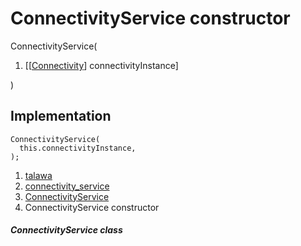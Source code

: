 
<div>

# ConnectivityService constructor

</div>


ConnectivityService(

1.  [[[Connectivity](https://pub.dev/documentation/connectivity_plus/6.1.2/connectivity_plus/Connectivity-class.md)]
    connectivityInstance]

)



## Implementation

``` language-dart
ConnectivityService(
  this.connectivityInstance,
);
```







1.  [talawa](../../index.md)
2.  [connectivity_service](../../services_third_party_service_connectivity_service/)
3.  [ConnectivityService](../../services_third_party_service_connectivity_service/ConnectivityService-class.md)
4.  ConnectivityService constructor

##### ConnectivityService class







